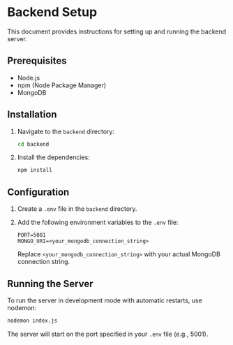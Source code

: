 # Backend Setup

This document provides instructions for setting up and running the backend server.

## Prerequisites

- Node.js
- npm (Node Package Manager)
- MongoDB

## Installation

1. Navigate to the `backend` directory:
   ```bash
   cd backend
   ```

2. Install the dependencies:
   ```bash
   npm install
   ```

## Configuration

1. Create a `.env` file in the `backend` directory.

2. Add the following environment variables to the `.env` file:
   ```
   PORT=5001
   MONGO_URI=<your_mongodb_connection_string>
   ```

   Replace `<your_mongodb_connection_string>` with your actual MongoDB connection string.

## Running the Server

To run the server in development mode with automatic restarts, use nodemon:

```bash
nodemon index.js
```

The server will start on the port specified in your `.env` file (e.g., 5001).
